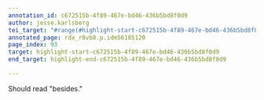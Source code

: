 ```yaml
---
annotation_id: c672515b-4f89-467e-bd46-436b5bd8f0d9
author: jesse.karlsberg
tei_target: "#range(#highlight-start-c672515b-4f89-467e-bd46-436b5bd8f0d9, #highlight-end-c672515b-4f89-467e-bd46-436b5bd8f0d9)"
annotated_page: rdx_r8vb8.p.idm56185120
page_index: 93
target: highlight-start-c672515b-4f89-467e-bd46-436b5bd8f0d9
end_target: highlight-end-c672515b-4f89-467e-bd46-436b5bd8f0d9

---
```

Should read "besides."